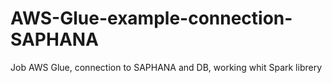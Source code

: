 # AWS-Glue-example-connection-SAPHANA
Job AWS Glue, connection to SAPHANA and DB, working whit Spark librery
